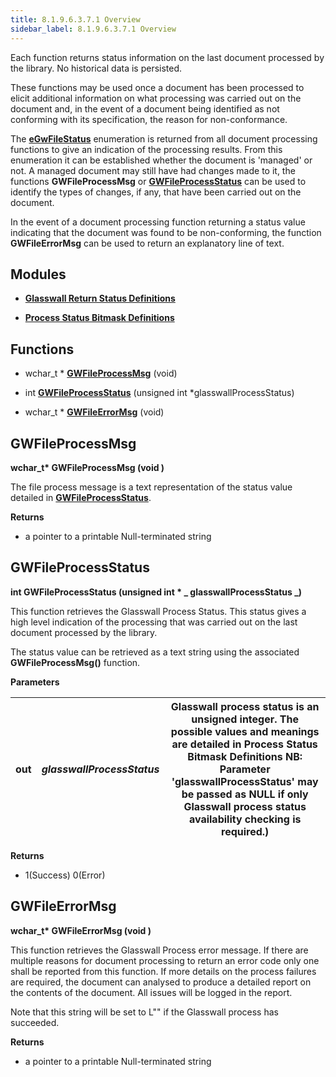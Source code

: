 ```yaml
---
title: 8.1.9.6.3.7.1 Overview
sidebar_label: 8.1.9.6.3.7.1 Overview
---
```

Each function returns status information on the last document processed by the library. No historical data is persisted.

These functions may be used once a document has been processed to elicit additional information on what processing was carried out on the document and, in the event of a document being identified as not conforming with its specification, the reason for non-conformance.

The [**eGwFileStatus**](https://docs.glasswallsolutions.com/sdk/rebuild/Content/API/Glasswall%20Return%20Status%20Definitions.htm#eGwFileS) enumeration is returned from all document processing functions to give an indication of the processing results. From this enumeration it can be established whether the document is &#39;managed&#39; or not. A managed document may still have had changes made to it, the functions  **GWFileProcessMsg**  or [**GWFileProcessStatus**](https://docs.glasswallsolutions.com/sdk/rebuild/Content/API/Glasswall%20Document%20Processing%20Results.htm#GWFilePr) can be used to identify the types of changes, if any, that have been carried out on the document.

In the event of a document processing function returning a status value indicating that the document was found to be non-conforming, the function  **GWFileErrorMsg**  can be used to return an explanatory line of text.

## Modules

- [**Glasswall Return Status Definitions**](https://docs.glasswallsolutions.com/sdk/rebuild/Content/API/Glasswall%20Return%20Status%20Definitions.htm)

- [**Process Status Bitmask Definitions**](https://docs.glasswallsolutions.com/sdk/rebuild/Content/API/Process%20Status%20Bitmask%20Definitions.htm)

## Functions

- wchar\_t \* [**GWFileProcessMsg**](https://docs.glasswallsolutions.com/sdk/rebuild/Content/API/Glasswall%20Document%20Processing%20Results.htm#GWFilePr2) (void)

- int [**GWFileProcessStatus**](https://docs.glasswallsolutions.com/sdk/rebuild/Content/API/Glasswall%20Document%20Processing%20Results.htm#GWFilePr) (unsigned int \*glasswallProcessStatus)

- wchar\_t \* [**GWFileErrorMsg**](https://docs.glasswallsolutions.com/sdk/rebuild/Content/API/Glasswall%20Document%20Processing%20Results.htm#GWFileEr) (void)

## GWFileProcessMsg

**wchar\_t\* GWFileProcessMsg (void )**

The file process message is a text representation of the status value detailed in [**GWFileProcessStatus**](https://docs.glasswallsolutions.com/sdk/rebuild/Content/API/Glasswall%20Document%20Processing%20Results.htm#GWFilePr).

**Returns**

- a pointer to a printable Null-terminated string

## GWFileProcessStatus

**int GWFileProcessStatus (unsigned int \* **_ **glasswallProcessStatus** _**)**

This function retrieves the Glasswall Process Status. This status gives a high level indication of the processing that was carried out on the last document processed by the library.

The status value can be retrieved as a text string using the associated **GWFileProcessMsg()** function.

**Parameters**

| out | _glasswallProcessStatus_ | Glasswall process status is an unsigned integer. The possible values and meanings are detailed in  **Process Status Bitmask Definitions**  NB: Parameter &#39;glasswallProcessStatus&#39; may be passed as NULL if only Glasswall process status availability checking is required.) |
| --- | --- | --- |

**Returns**

- 1(Success) 0(Error)

## GWFileErrorMsg

**wchar\_t\* GWFileErrorMsg (void )**

This function retrieves the Glasswall Process error message. If there are multiple reasons for document processing to return an error code only one shall be reported from this function. If more details on the process failures are required, the document can analysed to produce a detailed report on the contents of the document. All issues will be logged in the report.

Note that this string will be set to L&quot;&quot; if the Glasswall process has succeeded.

**Returns**

- a pointer to a printable Null-terminated string